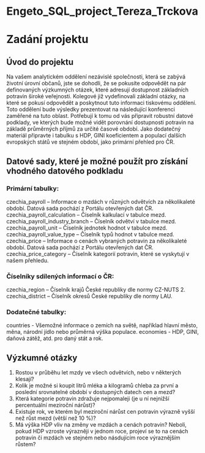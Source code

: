 # Engeto_SQL_project_Tereza_Trckova

# Zadání projektu
## Úvod do projektu
Na vašem analytickém oddělení nezávislé společnosti, která se zabývá životní úrovní občanů, jste se dohodli, že se pokusíte odpovědět na pár definovaných výzkumných otázek, které adresují dostupnost základních potravin široké veřejnosti. Kolegové již vydefinovali základní otázky, na které se pokusí odpovědět a poskytnout tuto informaci tiskovému oddělení. Toto oddělení bude výsledky prezentovat na následující konferenci zaměřené na tuto oblast. Potřebují k tomu od vás připravit robustní datové podklady, ve kterých bude možné vidět porovnání dostupnosti potravin na základě průměrných příjmů za určité časové období.
Jako dodatečný materiál připravte i tabulku s HDP, GINI koeficientem a populací dalších evropských států ve stejném období, jako primární přehled pro ČR.

## Datové sady, které je možné použít pro získání vhodného datového podkladu
### Primární tabulky:
czechia_payroll – Informace o mzdách v různých odvětvích za několikaleté období. Datová sada pochází z Portálu otevřených dat ČR.
czechia_payroll_calculation – Číselník kalkulací v tabulce mezd.
czechia_payroll_industry_branch – Číselník odvětví v tabulce mezd.
czechia_payroll_unit – Číselník jednotek hodnot v tabulce mezd.
czechia_payroll_value_type – Číselník typů hodnot v tabulce mezd.
czechia_price – Informace o cenách vybraných potravin za několikaleté období. Datová sada pochází z Portálu otevřených dat ČR.
czechia_price_category – Číselník kategorií potravin, které se vyskytují v našem přehledu.

### Číselníky sdílených informací o ČR:
czechia_region – Číselník krajů České republiky dle normy CZ-NUTS 2.
czechia_district – Číselník okresů České republiky dle normy LAU.

### Dodatečné tabulky:
countries - Všemožné informace o zemích na světě, například hlavní město, měna, národní jídlo nebo průměrná výška populace.
economies - HDP, GINI, daňová zátěž, atd. pro daný stát a rok.

## Výzkumné otázky
1. Rostou v průběhu let mzdy ve všech odvětvích, nebo v některých klesají?
2. Kolik je možné si koupit litrů mléka a kilogramů chleba za první a poslední srovnatelné období v dostupných datech cen a mezd?
3. Která kategorie potravin zdražuje nejpomaleji (je u ní nejnižší percentuální meziroční nárůst)?
4. Existuje rok, ve kterém byl meziroční nárůst cen potravin výrazně vyšší než růst mezd (větší než 10 %)?
5. Má výška HDP vliv na změny ve mzdách a cenách potravin? Neboli, pokud HDP vzroste výrazněji v jednom roce, projeví se to na cenách potravin či mzdách ve stejném nebo násdujícím roce výraznějším růstem?
